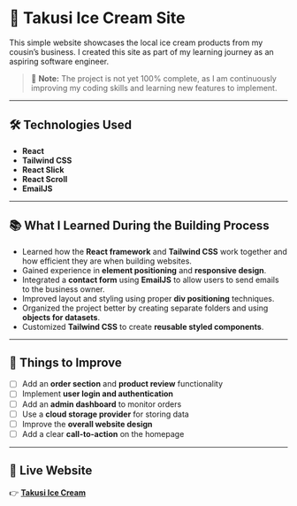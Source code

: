 # 🍦 Takusi Ice Cream Site

This simple website showcases the local ice cream products from my cousin’s business. I created this site as part of my learning journey as an aspiring software engineer.

> 🚧 **Note:** The project is not yet 100% complete, as I am continuously improving my coding skills and learning new features to implement.

---

## 🛠️ Technologies Used

- **React**  
- **Tailwind CSS**  
- **React Slick**  
- **React Scroll**  
- **EmailJS**

---

## 📚 What I Learned During the Building Process

- Learned how the **React framework** and **Tailwind CSS** work together and how efficient they are when building websites.
- Gained experience in **element positioning** and **responsive design**.
- Integrated a **contact form** using **EmailJS** to allow users to send emails to the business owner.
- Improved layout and styling using proper **div positioning** techniques.
- Organized the project better by creating separate folders and using **objects for datasets**.
- Customized **Tailwind CSS** to create **reusable styled components**.

---

## 🚀 Things to Improve

- [ ] Add an **order section** and **product review** functionality  
- [ ] Implement **user login and authentication**  
- [ ] Add an **admin dashboard** to monitor orders  
- [ ] Use a **cloud storage provider** for storing data  
- [ ] Improve the **overall website design**  
- [ ] Add a clear **call-to-action** on the homepage  

---

## 🔗 Live Website

👉 [**Takusi Ice Cream**](https://takusi-icecream.netlify.app/)

